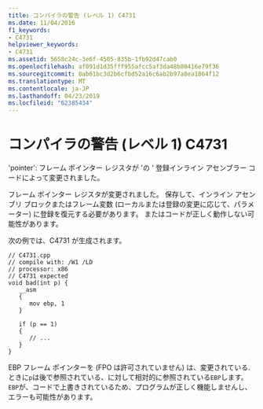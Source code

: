 ```yaml
---
title: コンパイラの警告 (レベル 1) C4731
ms.date: 11/04/2016
f1_keywords:
- C4731
helpviewer_keywords:
- C4731
ms.assetid: 5658c24c-3e6f-4505-835b-1fb92d47cab0
ms.openlocfilehash: af091d1d35fff955afcc5af3da48b80416e79f36
ms.sourcegitcommit: 0ab61bc3d2b6cfbd52a16c6ab2b97a8ea1864f12
ms.translationtype: MT
ms.contentlocale: ja-JP
ms.lasthandoff: 04/23/2019
ms.locfileid: "62385434"
---
```

# <a name="compiler-warning-level-1-c4731"></a>コンパイラの警告 (レベル 1) C4731

'pointer': フレーム ポインター レジスタが 'の ' 登録インライン アセンブラー コードによって変更されました。

フレーム ポインター レジスタが変更されました。 保存して、インライン アセンブリ ブロックまたはフレーム変数 (ローカルまたは登録の変更に応じて、パラメーター) に登録を復元する必要があります。 またはコードが正しく動作しない可能性があります。

次の例では、C4731 が生成されます。

```
// C4731.cpp
// compile with: /W1 /LD
// processor: x86
// C4731 expected
void bad(int p) {
   __asm
   {
      mov ebp, 1
   }

   if (p == 1)
   {
      // ...
   }
}
```

EBP フレーム ポインターを (FPO は許可されていません) は、変更されている. ときに`p`は後で参照されている、に対して相対的に参照されている`EBP`します。 `EBP`が、コードで上書きされているため、プログラムが正しく機能しませんし、エラーも可能性があります。